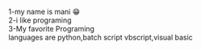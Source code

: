 
 1-my name is mani 😁                
 2-i like programing               
 3-My favorite Programing          
   languages are python,batch script 
   vbscript,visual basic
